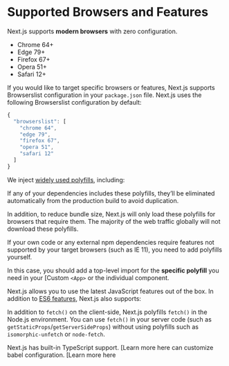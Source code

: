 # Supported Browsers and Features


Next.js supports **modern browsers** with zero configuration.


* Chrome 64+
* Edge 79+
* Firefox 67+
* Opera 51+
* Safari 12+


If you would like to target specific browsers or features, Next.js supports Browserslist configuration in your `package.json` file. Next.js uses the following Browserslist configuration by default:



```javascript
{
  "browserslist": [
    "chrome 64",
    "edge 79",
    "firefox 67",
    "opera 51",
    "safari 12"
  ]
}

```

We inject [widely used polyfills](https://github.com/vercel/next.js/blob/canary/packages/next-polyfill-nomodule/src/index.js), including:


If any of your dependencies includes these polyfills, they’ll be eliminated automatically from the production build to avoid duplication.


In addition, to reduce bundle size, Next.js will only load these polyfills for browsers that require them. The majority of the web traffic globally will not download these polyfills.


If your own code or any external npm dependencies require features not supported by your target browsers (such as IE 11), you need to add polyfills yourself.


In this case, you should add a top-level import for the **specific polyfill** you need in your [Custom `<App>` or the individual component.


Next.js allows you to use the latest JavaScript features out of the box. In addition to [ES6 features](https://github.com/lukehoban/es6features), Next.js also supports:


In addition to `fetch()` on the client-side, Next.js polyfills `fetch()` in the Node.js environment. You can use `fetch()` in your server code (such as `getStaticProps`/`getServerSideProps`) without using polyfills such as `isomorphic-unfetch` or `node-fetch`.


Next.js has built-in TypeScript support. [Learn more here can customize babel configuration. [Learn more here


